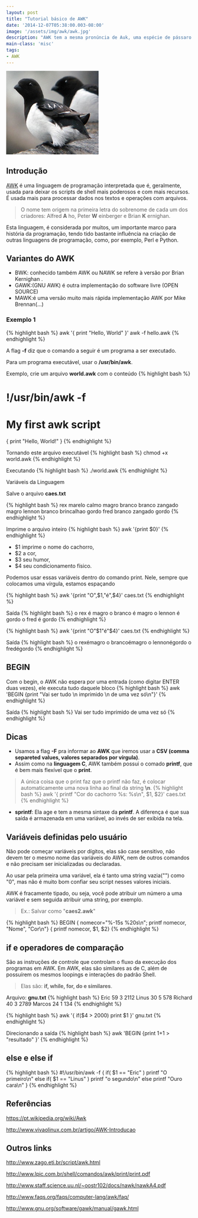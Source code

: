 ```yaml
---
layout: post
title: "Tutorial básico de AWK"
date: '2014-12-07T05:38:00.003-08:00'
image: '/assets/img/awk/awk.jpg'
description: "AWK tem a mesma pronúncia de Auk, uma espécie de pássaro."
main-class: 'misc'
tags:
- AWK
---
```

![Tutorial básico de AWK](/assets/img/awk/awk.jpg "Tutorial básico de AWK")


## Introdução

[AWK](https://www.gnu.org/software/gawk/manual/gawk.html) é uma linguagem de programação interpretada que é, geralmente, usada para deixar os scripts de shell mais poderosos e com mais recursos. É usada mais para processar dados nos textos e operações com arquivos.

> O nome tem origem na primeira letra do sobrenome de cada um dos criadores: Alfred __A__ ho, Peter __W__ einberger e Brian __K__ ernighan.

Esta linguagem, é considerada por muitos, um importante marco para história da programação, tendo tido bastante influência na criação de outras linguagens de programação, como, por exemplo, Perl e Python.
 
## Variantes do AWK


<script async src="https://pagead2.googlesyndication.com/pagead/js/adsbygoogle.js"></script>

<!-- Informat -->
<ins class="adsbygoogle"
     style="display:block"
     data-ad-client="ca-pub-2838251107855362"
     data-ad-slot="2327980059"
     data-ad-format="auto"
     data-full-width-responsive="true"></ins>

<script>
(adsbygoogle = window.adsbygoogle || []).push({});
</script>


+ BWK: conhecido também AWK ou NAWK se refere à versão por Brian Kernighan .
+ GAWK:(GNU AWK) é outra implementação do software livre (OPEN SOURCE)
+ MAWK:é uma versão muito mais rápida implementação AWK por Mike Brennan(...)

### Exemplo 1
{% highlight bash %}
awk '{ print "Hello, World" }'
awk -f hello.awk
{% endhighlight %}

A flag __-f__ diz que o comando a seguir é um programa a ser executado.

Para um programa executável, usar o __/usr/bin/awk__.

Exemplo, crie um arquivo __world.awk__ com o conteúdo
{% highlight bash %}
# !/usr/bin/awk -f
# My first awk script
{ print "Hello, World!" }
{% endhighlight %}


<script async src="https://pagead2.googlesyndication.com/pagead/js/adsbygoogle.js"></script>

<!-- Informat -->
<ins class="adsbygoogle"
     style="display:block"
     data-ad-client="ca-pub-2838251107855362"
     data-ad-slot="2327980059"
     data-ad-format="auto"
     data-full-width-responsive="true"></ins>

<script>
(adsbygoogle = window.adsbygoogle || []).push({});
</script>


Tornando este arquivo executável
{% highlight bash %}
chmod +x world.awk
{% endhighlight %}

Executando
{% highlight bash %}
./world.awk
{% endhighlight %}

Variáveis da Linguagem

Salve o arquivo __caes.txt__

{% highlight bash %}
rex marelo calmo magro
branco branco zangado magro
lennon branco brincalhao gordo
fred branco zangado gordo
{% endhighlight %}

Imprime o arquivo inteiro
{% highlight bash %}
awk '{print $0}'
{% endhighlight %}

- $1 imprime o nome do cachorro,
- $2 a cor,
- $3 seu humor,
- $4 seu condicionamento físico. 


<script async src="https://pagead2.googlesyndication.com/pagead/js/adsbygoogle.js"></script>

<!-- Informat -->
<ins class="adsbygoogle"
     style="display:block"
     data-ad-client="ca-pub-2838251107855362"
     data-ad-slot="2327980059"
     data-ad-format="auto"
     data-full-width-responsive="true"></ins>

<script>
(adsbygoogle = window.adsbygoogle || []).push({});
</script>


Podemos usar essas variáveis dentro do comando print. Nele, sempre que colocamos uma vírgula, estamos espaçando

{% highlight bash %}
awk '{print "O",$1,"é",$4}' caes.txt
{% endhighlight %}

Saída
{% highlight bash %}
 o rex é magro
 o branco é magro
 o lennon é gordo
 o fred é gordo
{% endhighlight %}

{% highlight bash %}
awk '{print "O"$1"é"$4}' caes.txt
{% endhighlight %}

Saída
{% highlight bash %}
 o rexémagro
 o brancoémagro
 o lennonégordo
 o fredégordo
{% endhighlight %}

## BEGIN
Com o begin, o AWK não espera por uma entrada (como digitar ENTER duas vezes), ele executa tudo daquele bloco
{% highlight bash %}
awk 'BEGIN {print "Vai ser tudo \n imprimido \n de uma vez só\n"}'
{% endhighlight %}

Saída
{% highlight bash %}
 Vai ser tudo
 imprimido
 de uma vez só
{% endhighlight %}


<script async src="https://pagead2.googlesyndication.com/pagead/js/adsbygoogle.js"></script>

<!-- Informat -->
<ins class="adsbygoogle"
     style="display:block"
     data-ad-client="ca-pub-2838251107855362"
     data-ad-slot="2327980059"
     data-ad-format="auto"
     data-full-width-responsive="true"></ins>

<script>
(adsbygoogle = window.adsbygoogle || []).push({});
</script>


## Dicas
 
- Usamos a flag __-F__ pra informar ao __AWK__ que iremos usar a __CSV (comma separeted values, valores separados por vírgula)__.
- Assim como na __linguagem C__, AWK também possui o comado __printf__, que é bem mais flexível que o __print__. 
> A única coisa que o print faz que o printf não faz, é colocar automaticamente uma nova linha ao final da string __\n__.
{% highlight bash %}
awk '{ printf "Cor do cachorro %s: %s\n", $1, $2}' caes.txt 
{% endhighlight %}
- __sprintf__: Ela age e tem a mesma sintaxe da __printf__. A diferença é que sua saída é armazenada em uma variável, ao invés de ser exibida na tela.

## Variáveis definidas pelo usuário
Não pode começar variáveis por dígitos, elas são case sensitivo, não devem ter o mesmo nome das variáveis do AWK, nem de outros comandos e não precisam ser inicializadas ou declaradas.

Ao usar pela primeira uma variável, ela é tanto uma string vazia("") como "0", mas não é muito bom confiar seu script nesses valores iniciais.

AWK é fracamente tipado, ou seja, você pode atribuir um número a uma variável e sem seguida atribuir uma string, por exemplo.

> Ex.: Salvar como "__caes2.awk__"

{% highlight bash %}
BEGIN { nomecor="%-15s %20s\n"; printf nomecor, "Nome", "Cor\n"}
 { printf nomecor, $1, $2}
{% endhighlight %}

## if e operadores de comparação


<script async src="https://pagead2.googlesyndication.com/pagead/js/adsbygoogle.js"></script>

<!-- Informat -->
<ins class="adsbygoogle"
     style="display:block"
     data-ad-client="ca-pub-2838251107855362"
     data-ad-slot="2327980059"
     data-ad-format="auto"
     data-full-width-responsive="true"></ins>

<script>
(adsbygoogle = window.adsbygoogle || []).push({});
</script>


São as instruções de controle que controlam o fluxo da execução dos programas em AWK. Em AWK, elas são similares as de C, além de possuírem os mesmos loopings e interações do padrão Shell.

> Elas são: __if, while, for, do e similares__.

Arquivo: __gnu.txt__
{% highlight bash %}
Eric    59 3 2112
Linus    30 5 578
Richard   40 3 2789
Marcos   24 1 134
{% endhighlight %}

{% highlight bash %}
awk '{ if($4 > 2000) print $1 }' gnu.txt
{% endhighlight %}

Direcionando a saída
{% highlight bash %}
awk 'BEGIN {print 1+1 > "resultado" }'
{% endhighlight %}

## else e else if

{% highlight bash %}
#!/usr/bin/awk -f
{
 if( $1 == "Eric" )
 printf "O primeiro\n"
 else if( $1 == "Linus" )
 printf "o segundo\n"
 else
 printf "Ouro cara\n"
}
{% endhighlight %}

## Referências


<script async src="https://pagead2.googlesyndication.com/pagead/js/adsbygoogle.js"></script>

<!-- Informat -->
<ins class="adsbygoogle"
     style="display:block"
     data-ad-client="ca-pub-2838251107855362"
     data-ad-slot="2327980059"
     data-ad-format="auto"
     data-full-width-responsive="true"></ins>

<script>
(adsbygoogle = window.adsbygoogle || []).push({});
</script>


https://pt.wikipedia.org/wiki/Awk

http://www.vivaolinux.com.br/artigo/AWK-Introducao

## Outros links

http://www.zago.eti.br/script/awk.html

http://www.lpic.com.br/shell/comandos/awk/print/print.pdf

http://www.staff.science.uu.nl/~oostr102/docs/nawk/nawkA4.pdf

http://www.faqs.org/faqs/computer-lang/awk/faq/

http://www.gnu.org/software/gawk/manual/gawk.html


<script async src="https://pagead2.googlesyndication.com/pagead/js/adsbygoogle.js"></script>

<!-- Informat -->
<ins class="adsbygoogle"
 style="display:block"
 data-ad-client="ca-pub-2838251107855362"
 data-ad-slot="2327980059"
 data-ad-format="auto"
 data-full-width-responsive="true"></ins>

<script>
(adsbygoogle = window.adsbygoogle || []).push({});
</script>

